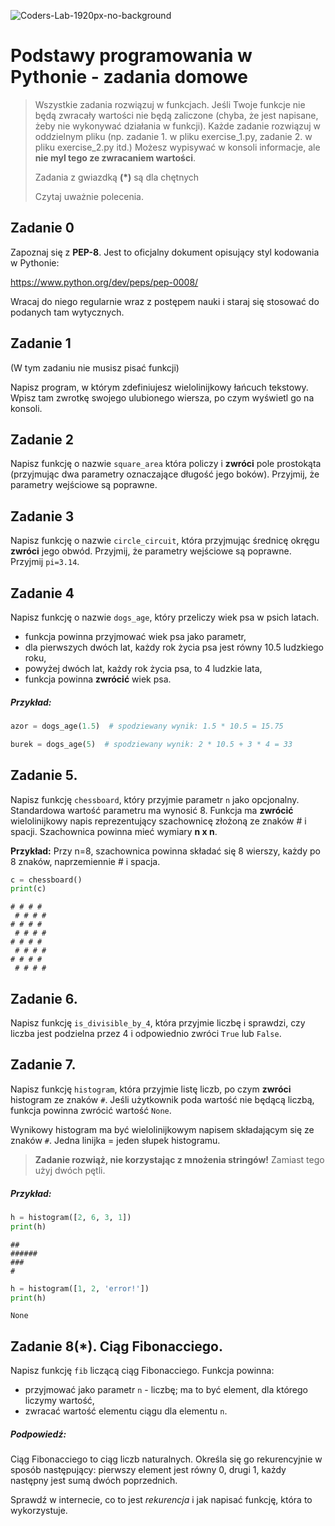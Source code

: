 ![Coders-Lab-1920px-no-background](https://user-images.githubusercontent.com/30623667/104709394-2cabee80-571f-11eb-9518-ea6a794e558e.png)


# Podstawy programowania w Pythonie - zadania domowe
> Wszystkie zadania rozwiązuj w funkcjach. 
> Jeśli Twoje funkcje nie będą zwracały wartości nie będą zaliczone 
> (chyba, że jest napisane, żeby nie wykonywać działania w funkcji). 
> Każde zadanie rozwiązuj w oddzielnym pliku (np. zadanie 1. w pliku exercise_1.py, zadanie 2.
> w pliku exercise_2.py itd.)
> Możesz wypisywać w konsoli informacje, ale **nie myl tego ze zwracaniem wartości**.
> 
> Zadania z gwiazdką __(*)__ są dla chętnych
>
> Czytaj uważnie polecenia.



## Zadanie 0

Zapoznaj się z **PEP-8**. Jest to oficjalny dokument opisujący styl kodowania w Pythonie:

https://www.python.org/dev/peps/pep-0008/

Wracaj do niego regularnie wraz z postępem nauki i staraj się stosować do podanych tam wytycznych. 


## Zadanie 1 

(W tym zadaniu nie musisz pisać funkcji)

Napisz program, w którym zdefiniujesz wielolinijkowy łańcuch tekstowy. 
Wpisz tam zwrotkę swojego ulubionego wiersza, po czym wyświetl go na konsoli.


## Zadanie 2

Napisz funkcję o nazwie `square_area` która policzy i **zwróci** pole prostokąta 
(przyjmując dwa parametry oznaczające długość jego boków). Przyjmij, że parametry wejściowe są poprawne.


## Zadanie 3

Napisz funkcję o nazwie `circle_circuit`, która przyjmując średnicę okręgu **zwróci** jego obwód. 
Przyjmij, że parametry wejściowe są poprawne. Przyjmij `pi=3.14`.


## Zadanie 4
 
Napisz funkcję o nazwie `dogs_age`, który przeliczy wiek psa w psich latach. 

* funkcja powinna przyjmować wiek psa jako parametr,
* dla pierwszych dwóch lat, każdy rok życia psa jest równy 10.5 ludzkiego roku,
* powyżej dwóch lat, każdy rok życia psa, to 4 ludzkie lata,
* funkcja powinna **zwrócić** wiek psa.

##### Przykład:
```python
azor = dogs_age(1.5)  # spodziewany wynik: 1.5 * 10.5 = 15.75

burek = dogs_age(5)  # spodziewany wynik: 2 * 10.5 + 3 * 4 = 33
```


## Zadanie 5.

Napisz funkcję `chessboard`, który przyjmie parametr `n` jako opcjonalny. 
Standardowa wartość parametru ma wynosić 8. Funkcja ma **zwrócić** wielolinijkowy napis 
reprezentujący szachownicę złożoną ze znaków # i spacji. Szachownica powinna mieć wymiary **n x n**.

**Przykład:**
Przy n=8, szachownica powinna składać się 8 wierszy, każdy po 8 znaków, naprzemiennie # i spacja.
```python
c = chessboard()
print(c)
```
```
# # # # 
 # # # #
# # # # 
 # # # #
# # # # 
 # # # #
# # # # 
 # # # # 
```


## Zadanie 6.

Napisz funkcję `is_divisible_by_4`, która przyjmie liczbę i sprawdzi, czy liczba jest podzielna przez 4 i odpowiednio 
zwróci `True` lub `False`.


## Zadanie 7.

Napisz funkcję `histogram`, która przyjmie listę liczb, po czym **zwróci** histogram ze znaków `#`. 
Jeśli użytkownik poda wartość nie będącą liczbą, funkcja powinna zwrócić wartość `None`.

Wynikowy histogram ma być wielolinijkowym napisem składającym się ze znaków `#`. 
Jedna linijka = jeden słupek histogramu. 
> **Zadanie rozwiąż, nie korzystając z mnożenia stringów!** Zamiast tego użyj dwóch pętli.

##### Przykład:
```python
h = histogram([2, 6, 3, 1])
print(h)
```
```
##
######
###
#
```

```python
h = histogram([1, 2, 'error!'])
print(h)
```
```
None
```


## Zadanie 8(\*). Ciąg Fibonacciego.

Napisz funkcję `fib` liczącą ciąg Fibonacciego. Funkcja powinna:

* przyjmować jako parametr `n` - liczbę; ma to być element, dla którego liczymy wartość,
* zwracać wartość elementu ciągu dla elementu `n`.

##### Podpowiedź:

Ciąg Fibonacciego to ciąg liczb naturalnych. Określa się go rekurencyjnie w sposób następujący:
pierwszy element jest równy 0, drugi 1, każdy następny jest sumą dwóch poprzednich.

Sprawdź w internecie, co to jest _rekurencja_ i jak napisać funkcję, która to wykorzystuje.
